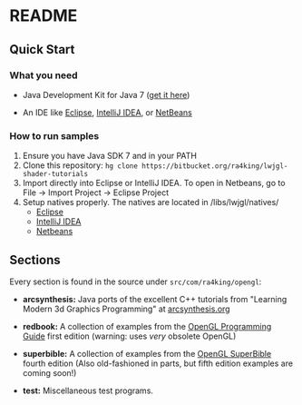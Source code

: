 # README #

## Quick Start ##

### What you need ###

* Java Development Kit for Java 7 ([get it here](http://www.oracle.com/technetwork/java/javase/downloads/index.html))

* An IDE like [Eclipse](http://eclipse.org), [IntelliJ IDEA](http://jetbrains.com/idea), or [NetBeans](http://netbeans.org)

### How to run samples ###

1. Ensure you have Java SDK 7 and in your PATH
2. Clone this repository: `hg clone https://bitbucket.org/ra4king/lwjgl-shader-tutorials`
3. Import directly into Eclipse or IntelliJ IDEA. To open in Netbeans, go to File -> Import Project -> Eclipse Project
4. Setup natives properly. The natives are located in /libs/lwjgl/natives/
	+ [Eclipse](http://lwjgl.com/wiki/index.php?title=Setting_Up_LWJGL_with_Eclipse)
	+ [IntelliJ IDEA](http://lwjgl.com/wiki/index.php?title=Setting_Up_LWJGL_with_IntelliJ_IDEA)
	+ [Netbeans](http://lwjgl.com/wiki/index.php?title=Setting_Up_LWJGL_with_NetBeans)

## Sections ##

Every section is found in the source under `src/com/ra4king/opengl`:

* **arcsynthesis:** Java ports of the excellent C++ tutorials from "Learning Modern 3d Graphics Programming"
at [arcsynthesis.org](http://arcsynthesis.org/gltut)


* **redbook:** A collection of examples from the [OpenGL Programming Guide](http://www.glprogramming.com/red/) first edition
 (warning: uses _very_ obsolete OpenGL)


* **superbible:** A collection of examples from the [OpenGL SuperBible](http://www.starstonesoftware.com/OpenGL/) fourth edition
(Also old-fashioned in parts, but fifth edition examples are coming soon!)


* **test:** Miscellaneous test programs.
